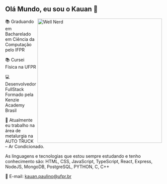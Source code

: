 
## Olá Mundo, eu sou o Kauan 👋
<img src="https://i.redd.it/3abptfky3bi41.png" width="400px" min-width="300px" max-width="400px" align="right" alt="Well Nerd">

📚 Graduando em Bacharelado em Ciência da Computação pelo IFPR

📚 Cursei Física na UFPR

💻 Desenvolvedor FullStack Formado pela Kenzie Academy Brasil

💼 Atualmente eu trabalho na área de metalurgia na AUTO TRUCK – Ar Condicionado.

As linguagens e tecnologias que estou sempre estudando e tenho conhecimento são: HTML, CSS, JavaScript, TypeScript, React, Express, NodeJS, MongoDB, PostgreSQL, PYTHON, C, C++

📧 E-mail: <a href="kauan.paulino@ufpr.br">kauan.paulino@ufpr.br</a>

<!--
**KRP18/krp18** is a ✨ _special_ ✨ repository because its `README.md` (this file) appears on your GitHub profile.

Here are some ideas to get you started:

- 🔭 I’m currently working on ...
- 🌱 I’m currently learning ...
- 👯 I’m looking to collaborate on ...
- 🤔 I’m looking for help with ...
- 💬 Ask me about ...
- 📫 How to reach me: ...
- 😄 Pronouns: ...
- ⚡ Fun fact: ...
-->
